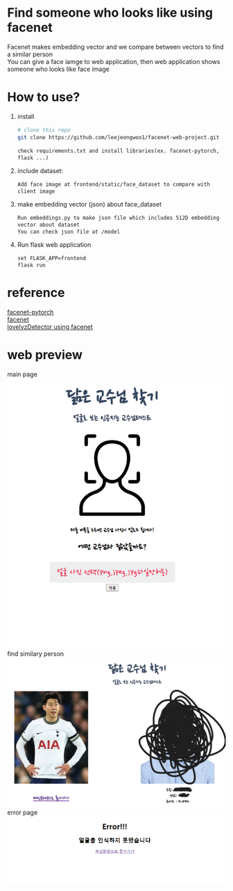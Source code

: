 # Find someone who looks like using facenet
Facenet makes embedding vector and we compare between vectors to find a similar person</br>
You can give a face iamge to web application, then web application shows someone who looks like face image
# How to use?
1. install
   ```bash
   # clone this repo
   git clone https://github.com/leejeongwoo1/facenet-web-project.git  
   ```
   ```
   check requirements.txt and install libraries(ex. facenet-pytorch, flask ...)
   ```
2. include dataset:
   ```
   Add face image at frontend/static/face_dataset to compare with client image
   ```
3. make embedding vector (json) about face_dataset
   ```
   Run embeddings.py to make json file which includes 512D embedding vector about dataset
   You can check json file at /model 
   ```
4. Run flask web application
   ```shell
   set FLASK_APP=frontend
   flask run
   ```
# reference
[facenet-pytorch](https://github.com/timesler/facenet-pytorch)</br>
[facenet](https://github.com/davidsandberg/facenet)</br>
[lovelyzDetector using facenet](https://github.com/hayunjong83/lovelyzDetector)</br>
# web preview
main page
<img src="./ref/main_page.png" style="zoom: 100%;"/>
find similary person
<img src="./ref/detect_face.png" style="zoom: 100%;">
error page
<img src="./ref/error_page.png" style="zoom: 100%;">
